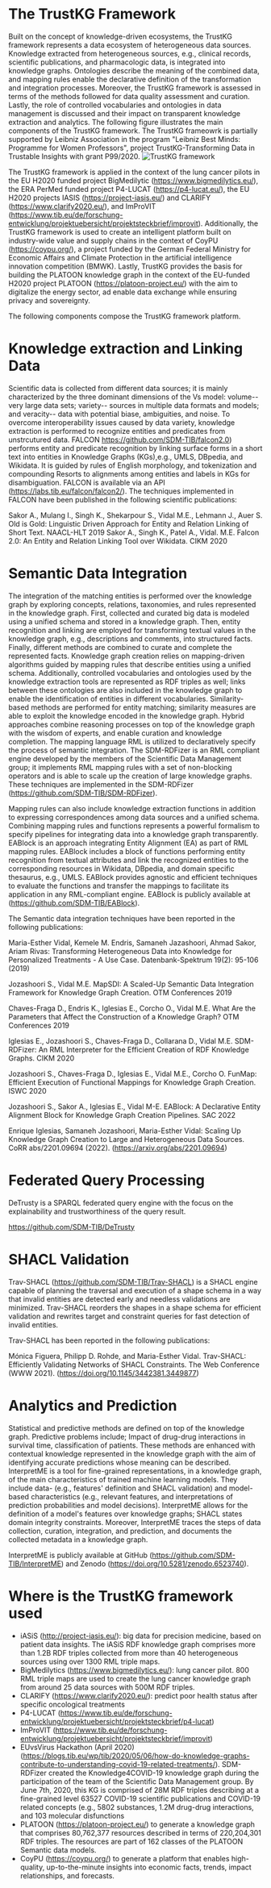 # The TrustKG Framework
Built on the concept of knowledge-driven ecosystems, the TrustKG framework represents a data ecosystem of heterogeneous data sources. 
Knowledge extracted from heterogeneous sources, e.g., clinical records, scientific publications, and pharmacologic data, is integrated into knowledge graphs. Ontologies describe the meaning of the combined data, and mapping rules enable the declarative definition of the transformation and integration processes. Moreover, the TrustKG framework is assessed in terms of the methods followed for data quality assessment and curation. Lastly, the role of controlled vocabularies and ontologies in data management is discussed and their impact on transparent knowledge extraction and analytics. The following figure illustrates the main components of the TrustKG framework. The TrustKG frameowrk is partially supported by Leibniz Association in the program "Leibniz Best Minds: Programme for Women Professors", project TrustKG-Transforming Data in Trustable Insights with grant P99/2020.
![TrustKG framework](https://github.com/SDM-TIB/Medical-Knowledge-Graph/blob/main/images/GeneralKGCreation.png "The TrustKG Framework") 



The TrustKG framework is applied in the context of the lung cancer pilots in the EU H2020 funded project BigMedilytic (https://www.bigmedilytics.eu/), the ERA PerMed funded project P4-LUCAT (https://p4-lucat.eu/), the EU H2020 projects IASIS (https://project-iasis.eu/) and CLARIFY (https://www.clarify2020.eu/), and  ImProVIT (https://www.tib.eu/de/forschung-entwicklung/projektuebersicht/projektsteckbrief/improvit). 
Additionally, the TrustKG framework is used to create an intelligent platform built on industry-wide value and supply chains in the context of CoyPU (https://coypu.org/), a project funded by the German Federal Ministry for Economic Affairs and Climate Protection in the artificial intelligence innovation competition (BMWK). Lastly, TrustKG provides the basis for building the PLATOON knowledge graph in the context of the EU-funded H2020 project PLATOON (https://platoon-project.eu/) with the aim to digitalize the energy sector, ad enable data exchange while ensuring privacy and sovereignty.


The following components compose the TrustKG framework platform.  

# Knowledge extraction and Linking Data
Scientific data is collected from different data sources; it is mainly characterized by the three dominant dimensions of the Vs model: volume-- very large data sets; variety-- sources in multiple data formats and models; and veracity-- data with potential biase, ambiguities, and noise. To overcome interoperability issues caused by data variety, knowledge extraction is performed to recognize entities and predicates from unstrcutured data. FALCON https://github.com/SDM-TIB/falcon2.0) performs entity and predicate recognition by linking surface forms in a short text into entities in Knowledge Graphs (KGs),e.g., UMLS, DBpedia, and Wikidata. It is guided by rules of English morphology, and tokenization and compounding Resorts to alignments among entities and labels in KGs for disambiguation. 
FALCON is available via an API (https://labs.tib.eu/falcon/falcon2/). The techniques implemented in FALCON have been published in the following scientific publications:

Sakor A., Mulang I., Singh K., Shekarpour S., Vidal M.E., Lehmann J., Auer S. Old is Gold: Linguistic Driven Approach for Entity and Relation Linking of Short Text. NAACL-HLT  2019
Sakor A., Singh K., Patel A., Vidal. M.E. Falcon 2.0: An Entity and Relation Linking Tool over Wikidata. CIKM 2020

# Semantic Data Integration
The integration of the matching entities is performed over the knowledge graph by exploring concepts, relations, taxonomies, and rules represented in the knowledge graph. First, collected and curated big data is modeled using a unified schema and stored in a knowledge graph. Then, entity recognition and linking are employed for transforming textual values in the knowledge graph, e.g., descriptions and comments, into structured facts. Finally, different methods are combined to curate and complete the represented facts. 
Knowledge graph creation relies on mapping-driven algorithms guided by mapping rules that describe entities using a unified schema. Additionally, controlled vocabularies and ontologies used by the knowledge extraction tools are represented as RDF triples as well; links between these ontologies are also included in the knowledge graph to enable the identification of entities in different vocabularies. Similarity-based methods are performed for entity matching; similarity measures are able to exploit the knowledge encoded in the knowledge graph. Hybrid approaches combine reasoning processes on top of the knowledge graph with the wisdom of experts, and enable curation and knowledge completion. The mapping language RML is utilized to declaratively specify the process of semantic integration. The SDM-RDFizer is an RML compliant engine developed by the members of the Scientific Data Management group; it implements RML mapping rules with a set of non-blocking operators and is able to scale up the creation of large knowledge graphs. These techniques are implemented in the SDM-RDFizer (https://github.com/SDM-TIB/SDM-RDFizer).

Mapping rules can also include knowledge extraction functions in addition to expressing  correspondences among data sources and a unified schema. Combining mapping rules and functions represents a powerful formalism to specify pipelines for integrating data into a knowledge graph transparently. EABlock is an approach integrating Entity Alignment (EA) as part of RML mapping rules. EABlock includes a block of functions performing entity recognition from textual attributes and link the recognized entities to the corresponding resources in Wikidata, DBpedia, and domain specific thesaurus, e.g., UMLS. EABlock provides agnostic and efficient techniques to evaluate the functions and transfer the mappings to facilitate its application in any RML-compliant engine. EABlock is publicly available at (https://github.com/SDM-TIB/EABlock).

The Semantic data integration techniques have been reported in the following publications: 

Maria-Esther Vidal, Kemele M. Endris, Samaneh Jazashoori, Ahmad Sakor, Ariam Rivas:
Transforming Heterogeneous Data into Knowledge for Personalized Treatments - A Use Case. Datenbank-Spektrum 19(2): 95-106 (2019) 

Jozashoori S., Vidal M.E. MapSDI: A Scaled-Up Semantic Data Integration Framework for Knowledge Graph Creation. OTM Conferences 2019

Chaves-Fraga D., Endris K., Iglesias E., Corcho O., Vidal M.E. What Are the Parameters that Affect the Construction of a Knowledge Graph? OTM Conferences 2019

Iglesias E., Jozashoori S., Chaves-Fraga D., Collarana D., Vidal M.E. SDM-RDFizer: An RML Interpreter for the Efficient Creation of RDF Knowledge Graphs. CIKM 2020

Jozashoori S., Chaves-Fraga D., Iglesias E., Vidal M.E., Corcho O. FunMap: Efficient Execution of Functional Mappings for Knowledge Graph Creation. ISWC 2020

Jozashoori S., Sakor A., Iglesias E., Vidal M-E. EABlock: A Declarative Entity Alignment Block for Knowledge Graph Creation Pipelines. SAC 2022

Enrique Iglesias, Samaneh Jozashoori, Maria-Esther Vidal: Scaling Up Knowledge Graph Creation to Large and Heterogeneous Data Sources. CoRR abs/2201.09694 (2022). (https://arxiv.org/abs/2201.09694)

# Federated Query Processing
DeTrusty is a SPARQL federated query engine with the focus on the explainability and trustworthiness of the query result.

https://github.com/SDM-TIB/DeTrusty

# SHACL Validation
Trav-SHACL (https://github.com/SDM-TIB/Trav-SHACL) is a SHACL engine capable of planning the traversal and execution of a shape schema in a way that invalid entities are detected early and needless validations are minimized. Trav-SHACL reorders the shapes in a shape schema for efficient validation and rewrites target and constraint queries for fast detection of invalid entities.

Trav-SHACL has been reported in the following publications: 

Mónica Figuera, Philipp D. Rohde, and Maria-Esther Vidal. Trav-SHACL: Efficiently Validating Networks of SHACL Constraints. The Web Conference (WWW 2021). (https://doi.org/10.1145/3442381.3449877)


# Analytics and Prediction
Statistical and predictive methods are defined on top of the knowledge graph. Predictive problems include; Impact of drug-drug interactions in survival time, classification of patients. These methods are enhanced with contextual knowledge represented in the knowledge graph with the aim of identifying accurate predictions whose meaning can be described. 
InterpretME is a tool for fine-grained representations, in a knowledge graph, of the main characteristics of trained machine learning models. They include data- (e.g., features' definition and SHACL validation) and model-based characteristics (e.g., relevant features, and interpretations of prediction probabilities and model decisions). InterpretME allows for the definition of a model's features over knowledge graphs; SHACL states domain integrity constraints. Moreover, InterpretME traces the steps of data collection, curation, integration, and prediction, and documents the collected metadata in a knowledge graph.

InterpretME is publicly available at GitHub (https://github.com/SDM-TIB/InterpretME) and Zenodo (https://doi.org/10.5281/zenodo.6523740).

# Where is the TrustKG framework used
- iASiS (http://project-iasis.eu/): big data for precision medicine, based on patient data insights. The iASiS RDF knowledge graph comprises more than 1.2B RDF triples collected from more than 40 heterogeneous sources using over 1300 RML triple maps. 
- BigMedilytics (https://www.bigmedilytics.eu/): lung cancer pilot. 800 RML triple maps are used to create the lung cancer knowledge graph from around 25 data sources with 500M RDF triples.
- CLARIFY (https://www.clarify2020.eu/): predict poor health status after specific oncological treatments
- P4-LUCAT (https://www.tib.eu/de/forschung-entwicklung/projektuebersicht/projektsteckbrief/p4-lucat)
- ImProVIT (https://www.tib.eu/de/forschung-entwicklung/projektuebersicht/projektsteckbrief/improvit)
- EUvsVirus Hackathon (April 2020) (https://blogs.tib.eu/wp/tib/2020/05/06/how-do-knowledge-graphs-contribute-to-understanding-covid-19-related-treatments/). SDM-RDFizer created the Knowledge4COVID-19 knowledge graph during the participation of the team of the Scientific Data Management group. By June 7th, 2020, this KG is comprised of 28M RDF triples describing at a fine-grained level 63527 COVID-19 scientific publications and COVID-19 related concepts (e.g., 5802 substances, 1.2M drug-drug interactions, and 103 molecular disfunctions
- PLATOON (https://platoon-project.eu/) to generate a knowledge graph that comprises 80,762,377 resources described in terms of 220,204,301 RDF triples. The resources are part of 162 classes of the PLATOON Semantic data models. 
- CoyPU (https://coypu.org/) to generate a platform that enables high-quality, up-to-the-minute insights into economic facts, trends, impact relationships, and forecasts.



